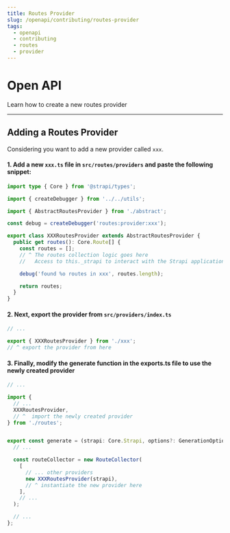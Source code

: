```yaml
---
title: Routes Provider
slug: /openapi/contributing/routes-provider
tags:
  - openapi
  - contributing
  - routes
  - provider
---
```


# Open API

Learn how to create a new routes provider

---

## Adding a Routes Provider

Considering you want to add a new provider called `xxx`.

#### 1. Add a new `xxx.ts` file in `src/routes/providers` and paste the following snippet:

```typescript
import type { Core } from '@strapi/types';

import { createDebugger } from '../../utils';

import { AbstractRoutesProvider } from './abstract';

const debug = createDebugger('routes:provider:xxx');

export class XXXRoutesProvider extends AbstractRoutesProvider {
  public get routes(): Core.Route[] {
    const routes = [];
    // ^ The routes collection logic goes here
    //   Access to this._strapi to interact with the Strapi application

    debug('found %o routes in xxx', routes.length);

    return routes;
  }
}
```

#### 2. Next, export the provider from `src/providers/index.ts`

```typescript
// ...

export { XXXRoutesProvider } from './xxx';
// ^ export the provider from here
```

#### 3. Finally, modify the generate function in the exports.ts file to use the newly created provider

```typescript
// ...

import {
  // ... 
  XXXRoutesProvider,
  // ^  import the newly created provider
} from './routes';


export const generate = (strapi: Core.Strapi, options?: GenerationOptions): GeneratorOutput => {
  // ...

  const routeCollector = new RouteCollector(
    [
      // ... other providers
      new XXXRoutesProvider(strapi),
      // ^ instantiate the new provider here
    ],
    // ...
  );

  // ...
};
```
